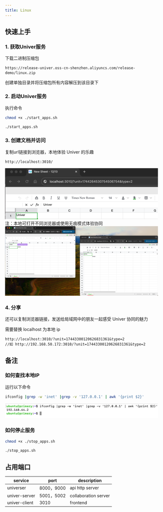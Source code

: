 ```yaml
---
title: Linux
---
```


## 快速上手

### 1. 获取Univer服务

下载二进制压缩包

``` url
https://release-univer.oss-cn-shenzhen.aliyuncs.com/release-demo/linux.zip
```

创建单独目录并将压缩包所有内容解压到该目录下

### 2. 启动Univer服务

执行命令

```bash
chmod +x ./start_apps.sh
```

```bash
./start_apps.sh
```

### 3. 创建文档并访问

复制url链接到浏览器，本地体验 Univer 的乐趣

```url
http://localhost:3010/
```

![例子](./imgs/img1.png)
注：本地可打开不同浏览器或使用无痕模式体验协同
![例子](./imgs/img2.png)

### 4. 分享

还可以复制浏览器链接，发送给局域网中的朋友一起感受 Univer 协同的魅力

需要替换 localhost 为本地 ip

```url
http://localhost:3010/?unit=17443300120626831361&type=2
//如 http://192.168.50.172:3010/?unit=17443300120626831361&type=2
```

## 备注

### 如何查找本地IP

运行以下命令

``` bash
ifconfig |grep -w 'inet' |grep -v '127.0.0.1' | awk '{print $2}'
```

![ip](./imgs/linux_ip.png)

### 如何停止服务

```bash
chmod +x ./stop_apps.sh
```

```bash
./stop_apps.sh
```

## 占用端口

| service       | port      | description          |
|---------------|-----------|----------------------|
| universer     | 8000，9000 | api http server      |
| univer-server | 5001，5002 | collaboration server |
| univer-client | 3010      | frontend             |
